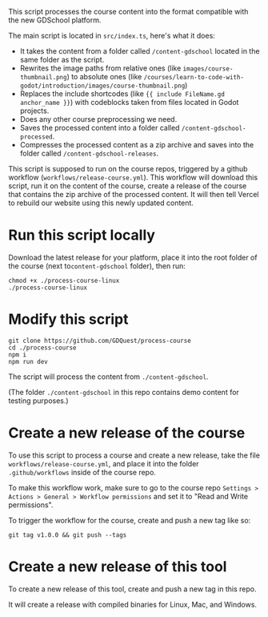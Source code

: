 This script processes the course content into the format compatible with the new GDSchool platform.

The main script is located in `src/index.ts`, here's what it does:
- It takes the content from a folder called `/content-gdschool` located in the same folder as the script.
- Rewrites the image paths from relative ones (like `images/course-thumbnail.png`) to absolute ones (like `/courses/learn-to-code-with-godot/introduction/images/course-thumbnail.png`)
- Replaces the include shortcodes (like `{{ include FileName.gd anchor_name }}`) with codeblocks taken from files located in Godot projects.
- Does any other course preprocessing we need.
- Saves the processed content into a folder called `/content-gdschool-processed`.
- Compresses the processed content as a zip archive and saves into the folder called `/content-gdschool-releases`.

This script is supposed to run on the course repos, triggered by a github workflow (`workflows/release-course.yml`). This workflow will download this script, run it on the content of the course, create a release of the course that contains the zip archive of the processed content. It will then tell Vercel to rebuild our website using this newly updated content.

# Run this script locally
Download the latest release for your platform, place it into the root folder of the course (next to`content-gdschool` folder), then run:
```
chmod +x ./process-course-linux
./process-course-linux
```

# Modify this script
```
git clone https://github.com/GDQuest/process-course
cd ./process-course
npm i
npm run dev
```
The script will process the content from `./content-gdschool`.

(The folder `./content-gdschool` in this repo contains demo content for testing purposes.)

# Create a new release of the course
To use this script to process a course and create a new release, take the file `workflows/release-course.yml`, and place it into the folder `.github/workflows` inside of the course repo.

To make this workflow work, make sure to go to the course repo `Settings > Actions > General > Workflow permissions` and set it to "Read and Write permissions".

To trigger the workflow for the course, create and push a new tag like so:
```
git tag v1.0.0 && git push --tags
```

# Create a new release of this tool
To create a new release of this tool, create and push a new tag in this repo.

It will create a release with compiled binaries for Linux, Mac, and Windows.